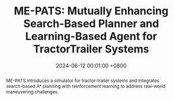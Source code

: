 ---
title:          "ME-PATS: Mutually Enhancing Search-Based Planner and Learning-Based Agent for TractorTrailer Systems"
date:           2024-06-12 00:01:00 +0800
selected:       false
pub:            "ICRA 2025"
pub_pre:        "Submitted to "
# pub_post:       'Under review.'
# pub_last:       ' <span class="badge badge-pill badge-publication badge-success">Spotlight</span>'
pub_date:       "2024"

abstract: >-

  ME-PATS introduces a simulator for tractor-trailer systems and integrates search-based A* planning with reinforcement learning to address real-world maneuvering challenges.

# cover:          /assets/images/covers/covers7.png
authors:
  - Ke Fan
  - Zhizhou Ren
  - Ruihan Guo
  - Jinpeng Zhang
  - Zhuo Huang
  - Yuan Zhou
  - Zufeng Zhang



links:
  Code: https://github.com/FrankSinatral/TTsystems
---